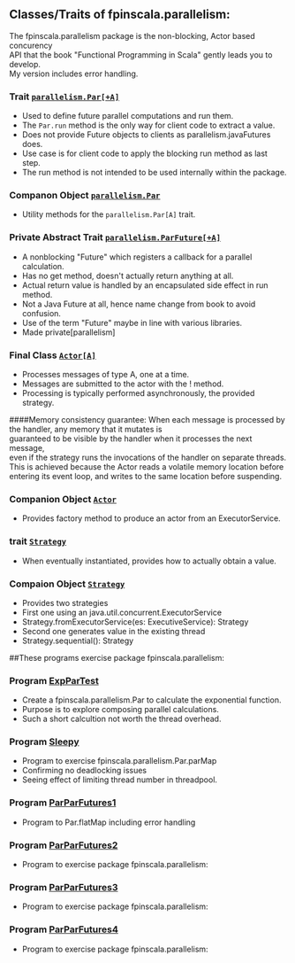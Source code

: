 ## Classes/Traits of fpinscala.parallelism:
The fpinscala.parallelism package is the non-blocking, Actor based concurency<br>
API that the book "Functional Programming in Scala" gently leads you to develop.<br>
My version includes error handling.

### Trait [`parallelism.Par[+A]`](https://github.com/grscheller/scheller-linux-archive/blob/master/fpinscala/src/main/scala/fpinscala/parallelism/Parallelism.scala#L30-L177)
* Used to define future parallel computations and run them.
* The `Par.run` method is the only way for client code to extract a value.
* Does not provide Future objects to clients as parallelism.javaFutures does.
* Use case is for client code to apply the blocking run method as last step.
* The run method is not intended to be used internally within the package.

### Companon Object [`parallelism.Par`](https://github.com/grscheller/scheller-linux-archive/blob/master/fpinscala/src/main/scala/fpinscala/parallelism/Parallelism.scala#L179-L328)
* Utility methods for the `parallelism.Par[A]` trait.

### Private Abstract Trait [`parallelism.ParFuture[+A]`](https://github.com/grscheller/scheller-linux-archive/blob/master/fpinscala/src/main/scala/fpinscala/parallelism/Parallelism.scala#L15-L28)
* A nonblocking "Future" which registers a callback for a parallel calculation.
* Has no get method, doesn't actually return anything at all.
* Actual return value is handled by an encapsulated side effect in run method.
* Not a Java Future at all, hence name change from book to avoid confusion.
* Use of the term "Future" maybe in line with various libraries.
* Made private[parallelism]

### Final Class [`Actor[A]`](https://github.com/grscheller/scheller-linux-archive/blob/master/fpinscala/src/main/scala/fpinscala/parallelism/Actor.scala#L19-L101)
* Processes messages of type A, one at a time.
* Messages are submitted to the actor with the ! method.
* Processing is typically performed asynchronously, the provided strategy.

####Memory consistency guarantee:
When each message is processed by the handler, any memory that it mutates is<br>
guaranteed to be visible by the handler when it processes the next message,<br>
even if the strategy runs the invocations of the handler on separate threads.<br>
This is achieved because the Actor reads a volatile memory location before<br>
entering its event loop, and writes to the same location before suspending.

### Companion Object [`Actor`](https://github.com/grscheller/scheller-linux-archive/blob/master/fpinscala/src/main/scala/fpinscala/parallelism/Actor.scala#L103-L110)
* Provides factory method to produce an actor from an ExecutorService.

### trait [`Strategy`](https://github.com/grscheller/scheller-linux-archive/blob/master/fpinscala/src/main/scala/fpinscala/parallelism/Actor.scala#L112-L121)
* When eventually instantiated, provides how to actually obtain a value.

### Compaion Object [`Strategy`](https://github.com/grscheller/scheller-linux-archive/blob/master/fpinscala/src/main/scala/fpinscala/parallelism/Actor.scala#L123-L142)
* Provides two strategies
* First one using an java.util.concurrent.ExecutorService
* Strategy.fromExecutorService(es: ExecutiveService): Strategy
* Second one generates value in the existing thread
* Strategy.sequential(): Strategy

##These programs exercise package fpinscala.parallelism:

### Program [ExpParTest](exerciseCode/ExpParTest.scala)
* Create a fpinscala.parallelism.Par to calculate the exponential function.
* Purpose is to explore composing parallel calculations.
* Such a short calcultion not worth the thread overhead.

### Program [Sleepy](exerciseCode/Sleepy.scala)
* Program to exercise fpinscala.parallelism.Par.parMap
* Confirming no deadlocking issues
* Seeing effect of limiting thread number in threadpool.

### Program [ParParFutures1](exerciseCode/ParParFutures1.scala)
* Program to Par.flatMap including error handling

### Program [ParParFutures2](exerciseCode/ParParFutures2.scala)
* Program to exercise package fpinscala.parallelism:

### Program [ParParFutures3](exerciseCode/ParParFutures3.scala)
* Program to exercise package fpinscala.parallelism:

### Program [ParParFutures4](exerciseCode/ParParFutures4.scala)
* Program to exercise package fpinscala.parallelism:

